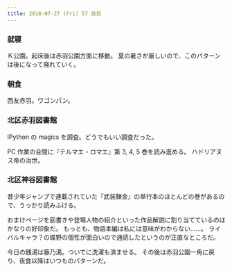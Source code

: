 ```yaml
---
title: 2018-07-27 (Fri) 57 日目
---
```


### 就寝

Ｋ公園。起床後は赤羽公園方面に移動。
夏の暑さが厳しいので、このパターンは後になって廃れていく。

### 朝食

西友赤羽。ワゴンパン。

### 北区赤羽図書館

IPython の magics を調査。どうでもいい調査だった。

PC 作業の合間に『テルマエ・ロマエ』第 3, 4, 5 巻を読み進める。
ハドリアヌス帝の治世。

### 北区神谷図書館

昔少年ジャンプで連載されていた『武装錬金』の単行本のほとんどの巻があるので、うっかり読みふける。

おまけページを筋書きや登場人物の紹介といった作品解説に割り当てているのはかなりの好印象だ。
もっとも、物語本編は私には意味がわからない……。
ライバルキャラ？の蝶野の個性が面白いので通読したというのが正直なところだ。

今日の銭湯は藤乃湯。ついでに洗濯も済ませる。
その後は赤羽公園一角に戻り、夜食以降はいつものパターンだ。
